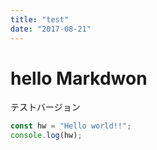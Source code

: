 ```yaml
---
title: "test"
date: "2017-08-21"
---
```


# hello Markdwon

テストバージョン

```javascript
const hw = "Hello world!!";
console.log(hw);
```
